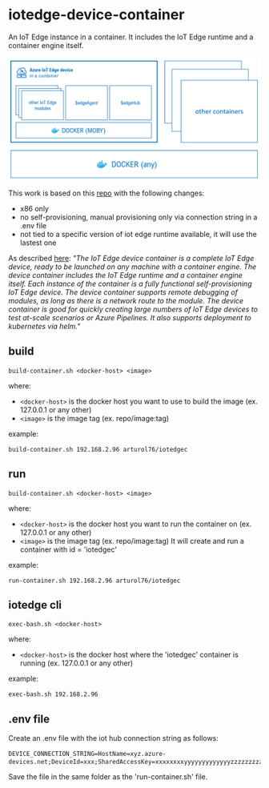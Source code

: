 # iotedge-device-container
An IoT Edge instance in a container.
It includes the IoT Edge runtime and a container engine itself.

![text](./doc/images/diagram.png)

This work is based on this [repo](https://github.com/toolboc/azure-iot-edge-device-container) with the following changes:
* x86 only
* no self-provisioning, manual provisioning only via connection string in a .env file
* not tied to a specific version of iot edge runtime available, it will use the lastest one

As described [here](https://docs.microsoft.com/en-us/azure/iot-edge/development-environment#iot-edge-device-container):
*"The IoT Edge device container is a complete IoT Edge device, ready to be launched on any machine with a container engine. The device container includes the IoT Edge runtime and a container engine itself. Each instance of the container is a fully functional self-provisioning IoT Edge device. The device container supports remote debugging of modules, as long as there is a network route to the module. The device container is good for quickly creating large numbers of IoT Edge devices to test at-scale scenarios or Azure Pipelines. It also supports deployment to kubernetes via helm."*

## build
```
build-container.sh <docker-host> <image>
```
where:
* `<docker-host>` is the docker host you want to use to build the image (ex. 127.0.0.1 or any other)
* `<image>` is the image tag (ex. repo/image:tag)

example:
```
build-container.sh 192.168.2.96 arturol76/iotedgec
```

## run
```
build-container.sh <docker-host> <image>
```
where:
* `<docker-host>` is the docker host you want to run the container on (ex. 127.0.0.1 or any other)
* `<image>` is the image tag (ex. repo/image:tag)
It will create and run a container with id = 'iotedgec'

example:
```
run-container.sh 192.168.2.96 arturol76/iotedgec
```


## iotedge cli
```
exec-bash.sh <docker-host>
```
where:
* `<docker-host>` is the docker host where the 'iotedgec' container is running (ex. 127.0.0.1 or any other)

example:
```
exec-bash.sh 192.168.2.96
```

## .env file
Create an .env file with the iot hub connection string as follows:
```
DEVICE_CONNECTION_STRING=HostName=xyz.azure-devices.net;DeviceId=xxx;SharedAccessKey=xxxxxxxxyyyyyyyyyyyyyzzzzzzzzz
```
Save the file in the same folder as the 'run-container.sh' file.

